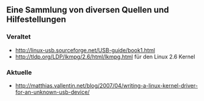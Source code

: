 ## Eine Sammlung von diversen Quellen und Hilfestellungen
### Veraltet
- http://linux-usb.sourceforge.net/USB-guide/book1.html
- http://tldp.org/LDP/lkmpg/2.6/html/lkmpg.html für den Linux 2.6 Kernel

### Aktuelle
- http://matthias.vallentin.net/blog/2007/04/writing-a-linux-kernel-driver-for-an-unknown-usb-device/
